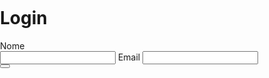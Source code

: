 <!DOCTYPE html>
<html lang="en">
<head>
  <meta charset="UTF-8">
  <meta name="viewport" content="width=device-width, initial-scale=1.0">
  <meta http-equiv="X-UA-Compatible" content="ie=edge">
  <link rel="stylesheet" href="register.css">
  <title>Document</title>
</head>
<style>
body{
  margin: 0;
  padding: 0;
}

h1{
  align-items: center;
  text-align: center;
  text-shadow: 4px 4px 4px steelblue;
  font-family: Impact, Haettenschweiler, 'Arial Narrow Bold', sans-serif;
  animation-name: load;
  animation-delay: 5s;
  animation-timing-function: ease-out;
  animation-fill-mode: forwards;
}

.container1,
.container2 {
  align-items: center;
  text-align: center;
  font-size: 20px;
  font-family: inherit;
}

input {
  display: block;
  margin-left: auto;
  margin-right: auto;
  padding-left: 0;
  padding-right: 0;
  cursor: pointer;
  border: 1px solid;
  border-radius: none;
  box-shadow: 4px 4px 4px ;
  transition: transform 200ms ease-in-out;
  animation-name: load;
  animation-delay: 5s;
  animation-timing-function: ease-out;
  animation-fill-mode: forwards;
}

input:hover {
  transform: scale(1.09);
}
@keyframes load {
  0% {
    transform: scale(1);
  }
  25% {
    transform: scale(1.3);
  }
  50% {
    transform: scale(1.6);
  }
  75% {
    transform: scale(2);
  }
  100% {
    transform: scale(1);
  }

.button {
  width: 100px;
  height: 45px;
}
</style>
<body>
  <div id="atvivar" class="container1">
    <h1>Login</h1>
    <label>Nome</label>
    <div class="container2">
    <input type="text">
    <label>Email</label>
    <input type="text">
    </div>
    <button onclick="carConteudo()"></button>
    <span id="conteudo" ></span>
  </div>
</body>
</html>

